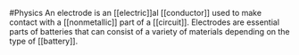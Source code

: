 #Physics 
An electrode is an [[electric]]al [[conductor]] used to make contact with a [[nonmetallic]] part of a [[circuit]]. Electrodes are essential parts of batteries that can consist of a variety of materials depending on the type of [[battery]].